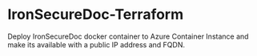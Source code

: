 # IronSecureDoc-Terraform
Deploy IronSecureDoc docker container to Azure Container Instance and make its available with a public IP address and FQDN.
